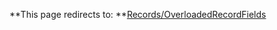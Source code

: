 
**This page redirects to: **[Records/OverloadedRecordFields](/trac/ghc/wiki/Records/OverloadedRecordFields)



